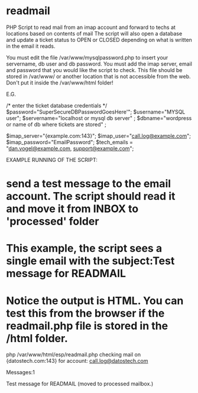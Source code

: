 # readmail
PHP Script to read mail from an imap account and forward to techs at locations based on contents of mail
The script will also open a database and update a ticket status to OPEN or CLOSED depending on what is written in the email it reads.

You must edit the file /var/www/mysqlpassword.php to insert your servername, db user and db password.
You must add the imap server, email and password that you would like the script to check.
This file should be stored in /var/www/ or another location that is not accessible from the web.  Don't put it inside the /var/www/html folder!   

E.G.

/*  enter the ticket database credentials  */
$password="SuperSecureDBPasswordGoesHere'";
$username="MYSQL user";
$servername="localhost or mysql db server" ;
$dbname="wordpress or name of db where tickets are stored" ;

$imap_server="{example.com:143}";
$imap_user="call.log@example.com";
$imap_password="EmailPassword";
$tech_emails = "dan.vogel@example.com, support@example.com";

EXAMPLE RUNNING OF THE SCRIPT:  
# send a test message to the email account.  The script should read it and move it from INBOX to 'processed' folder
# This example, the script sees a single email with the subject:Test message for READMAIL
# Notice the output is HTML.  You can test this from the browser if the readmail.php file is stored in the /html folder.

php /var/www/html/esp/readmail.php
checking mail on {datostech.com:143} for account: call.log@datostech.com

Messages:1

Test message for READMAIL  (moved to processed mailbox.)<br><br>

